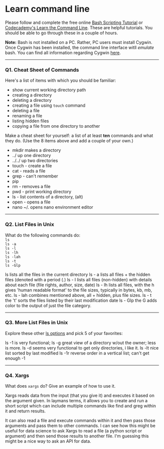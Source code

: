 # Learn command line

Please follow and complete the free online [Bash Scripting Tutorial](https://ryanstutorials.net/bash-scripting-tutorial/) or [Codecademy's Learn the Command Line](https://www.codecademy.com/learn/learn-the-command-line). These are helpful tutorials. You should be able to go through these in a couple of hours.

**Note:** Bash is not installed on a PC. Rather, PC users must install Cygwin. Once Cygwin has been installed, the command line interface witll _emulate_ bash. You can find all information regarding Cygwin [here](https://www.cygwin.com/).

---

### Q1.  Cheat Sheet of Commands  

Here's a list of items with which you should be familiar:  
* show current working directory path
* creating a directory
* deleting a directory
* creating a file using `touch` command
* deleting a file
* renaming a file
* listing hidden files
* copying a file from one directory to another

Make a cheat sheet for yourself: a list of at least **ten** commands and what they do.  (Use the 8 items above and add a couple of your own.)  

> >
* mkdir makes a directory
* ../ up one directory
* ../../ up two directories
* touch - create a file
* cat - reads a file
* grep - can't remember
* pip
* rm - removes a file
* pwd - print working directory
* ls - list contents of a directory, (alt)
* open - opens a file
* nano ~/. opens nano environment editor




---

### Q2.  List Files in Unix   

What do the following commands do:  
`ls`  
`ls -a`  
`ls -l`  
`ls -lh`  
`ls -lah`  
`ls -t`  
`ls -Glp`  

> > 
ls lists all the files in the current directory
ls - a lists all files + the hidden files (denoted with a period (.)
ls - l lists all files (non-hidden) with details about each file (file rights, author, size, date)
ls - lh lists all files, with the h gives 'human readable format' to the file sizes, typically in bytes, kb, mb, etc.
ls - lah combines mentioned above, all + hidden, plus file sizes.
ls - t the 't' sorts the files listed by their last modification date
ls - Glp the G adds color to the output of just the file category.

---

### Q3.  More List Files in Unix  

Explore these other [ls options](http://www.techonthenet.com/unix/basic/ls.php) and pick 5 of your favorites:

> >
ls -1 is very functional;
ls -g great view of a directory w/out the owner; less is more.
ls -d seems very functional to get only directories, i like it.
ls -lt nice list sorted by last modified
ls -1r reverse order in a vertical list; can't get enough -1

---

### Q4.  Xargs   

What does `xargs` do? Give an example of how to use it.

> > 
Xargs reads data from the input (that you give it) and executes it based on the argument given.  In laymans terms, it allows you to create and run a short script which can include multiple commands like find and greg within it and return results. 

It can also read a file and execute commands within it and then pass those arguments and pass them to other commands.  I can see how this might be useful for data science to ask Xargs to read a file (a python script or argument) and then send those results to another file.  I'm guessing this might be a nice way to ask an API for data.

 

